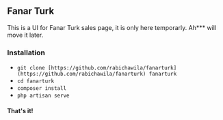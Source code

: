 ## Fanar Turk

This is a UI for Fanar Turk sales page, it is only here temporarly. Ah*** will move it later.


### Installation


- ```git clone [https://github.com/rabichawila/fanarturk](https://github.com/rabichawila/fanarturk) fanarturk```
- ```cd fanarturk```
- ```composer install```
- ```php artisan serve```

#### That's it!

